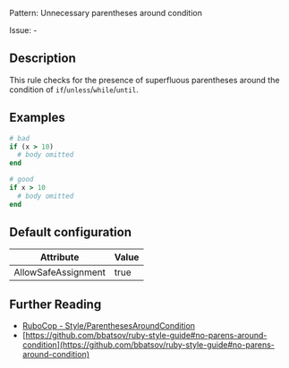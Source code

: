 Pattern: Unnecessary parentheses around condition

Issue: -

## Description

This rule checks for the presence of superfluous parentheses around the condition of `if`/`unless`/`while`/`until`.

## Examples

```ruby
# bad
if (x > 10)
  # body omitted
end

# good
if x > 10
  # body omitted
end
```

## Default configuration

Attribute | Value
--- | ---
AllowSafeAssignment | true

## Further Reading

* [RuboCop - Style/ParenthesesAroundCondition](https://rubocop.readthedocs.io/en/latest/cops_style/#styleparenthesesaroundcondition)
* [https://github.com/bbatsov/ruby-style-guide#no-parens-around-condition](https://github.com/bbatsov/ruby-style-guide#no-parens-around-condition)
